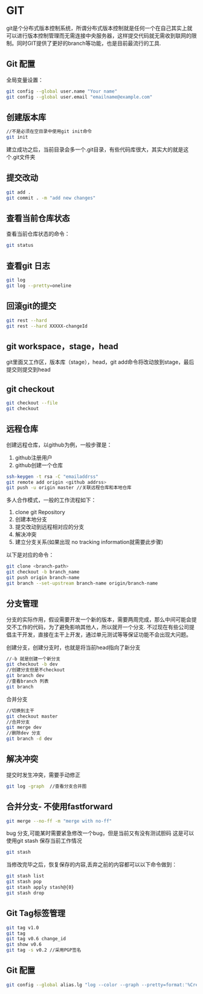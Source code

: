 # GIT 
git是个分布式版本控制系统，所谓分布式版本控制就是任何一个在自己其实上就可以进行版本控制管理而无需连接中央服务器，这样提交代码就无需收到联网的限制。同时GIT提供了更好的branch等功能，也是目前最流行的工具.

## Git 配置

全局变量设置：

```sh
git config --global user.name "Your name"
git config --global user.email "emailname@example.com"
```

## 创建版本库

```sh
//不是必须在空目录中使用git init命令
git init

```
建立成功之后，当前目录会多一个.git目录，有些代码库很大，其实大的就是这个.git文件夹


## 提交改动

```sh
git add .
git commit . -m "add new changes"

```

## 查看当前仓库状态

查看当前仓库状态的命令：

```sh
git status
```

## 查看git 日志

```sh
git log
git log --pretty=oneline
```

## 回滚git的提交

```sh
git rest --hard
git rest --hard XXXXX-changeId
```

## git workspace，stage，head
git里面又工作区，版本库（stage），head，git add命令将改动放到stage，最后提交则提交到head

## git checkout

```sh
git checkout --file
git checkout
```

## 远程仓库

创建远程仓库，以github为例，一般步骤是：
1. github注册用户
2. github创建一个仓库

```sh
ssh-keygen -t rsa -C "emailaddrss"
git remote add origin <github addrss>
git push -u origin master //关联远程仓库和本地仓库
```
多人合作模式，一般的工作流程如下：
1. clone git Repository
2. 创建本地分支
3. 提交改动到远程相对应的分支
4. 解决冲突
5. 建立分支关系(如果出现 no tracking information就需要此步骤)

以下是对应的命令：

```sh
git clone <branch-path>
git checkout -b branch_name
git push origin branch-name
git branch --set-upstream branch-name origin/branch-name
```

## 分支管理
分支的实际作用，假设需要开发一个新的版本，需要两周完成，那么中间可能会提交不工作的代码，为了避免影响其他人，所以就开一个分支.
不过现在有些公司提倡主干开发，直接在主干上开发，通过单元测试等等保证功能不会出现大问题。

创建分支，创建分支时，也就是将当前head指向了新分支
```sh
//-b 就是创建一个新分支
git checkout -b dev
//创建分支但是不checkout
git branch dev
//查看branch 列表
git branch
```

合并分支

```sh
//切换到主干
git checkout master
//合并分支
git merge dev
//删除dev 分支
git branch -d dev
```

## 解决冲突

提交时发生冲突，需要手动修正

```sh
git log -graph  //查看分支合并图
```

## 合并分支- 不使用fastforward

```sh
git merge --no-ff -m "merge with no-ff"
```

bug 分支,可能某时需要紧急修改一个bug，但是当前又有没有测试胆码
这是可以使用git stash 保存当前工作情况
```sh
git stash
```

当修改完毕之后，恢复保存的内容,丢弃之前的内容都可以以下命令做到：

```sh
git stash list
git stash pop
git stash apply stash@{0}
git stash drop
```

## Git Tag标签管理

```sh
git tag v1.0
git tag
git tag v0.6 change_id
git show v0.6
git tag -s v0.2 //采用PGP签名
```

## Git 配置

```sh
git config --global alias.lg "log --color --graph --pretty=format:'%Cred%h%Creset -%C(yellow)%d%Creset %s %Cgreen(%cr) %C(bold blue)<%an>%Creset' --abbrev-commit"
```
